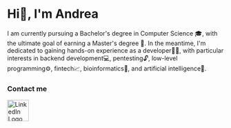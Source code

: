# Hi👋, I'm Andrea

I am currently pursuing a Bachelor's degree in Computer Science 🎓, with the ultimate goal of earning a Master's degree 🚀. In the meantime, I'm dedicated to gaining hands-on experience as a developer💪🏻, with particular interests in backend development💻, pentesting🔓, low-level programming⚙️, fintech📈, bioinformatics🧬, and artificial intelligence🤖.

### Contact me
<a href="https://www.linkedin.com/in/andrea-perozzo">
  <img src="https://img.icons8.com/?size=100&id=108786&format=png&color=000000" alt="LinkedIn Logo" width="50"/>
</a>
